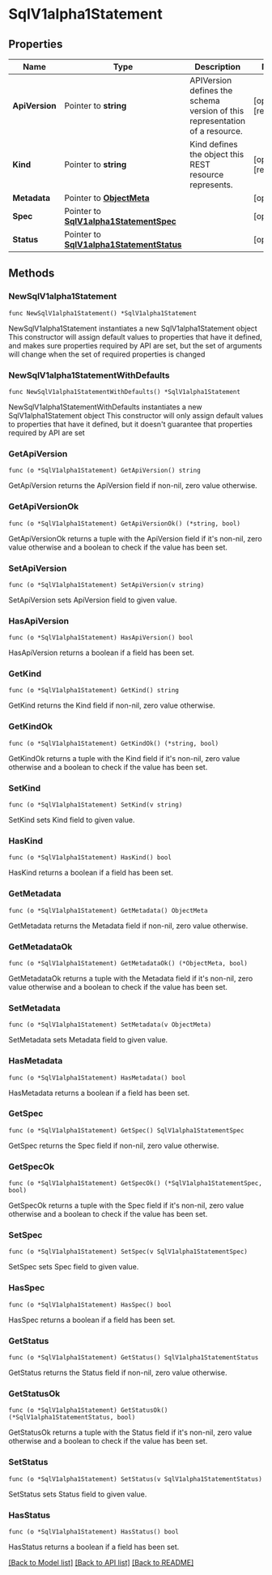 # SqlV1alpha1Statement

## Properties

Name | Type | Description | Notes
------------ | ------------- | ------------- | -------------
**ApiVersion** | Pointer to **string** | APIVersion defines the schema version of this representation of a resource. | [optional] [readonly] 
**Kind** | Pointer to **string** | Kind defines the object this REST resource represents. | [optional] [readonly] 
**Metadata** | Pointer to [**ObjectMeta**](ObjectMeta.md) |  | [optional] 
**Spec** | Pointer to [**SqlV1alpha1StatementSpec**](SqlV1alpha1StatementSpec.md) |  | [optional] 
**Status** | Pointer to [**SqlV1alpha1StatementStatus**](SqlV1alpha1StatementStatus.md) |  | [optional] 

## Methods

### NewSqlV1alpha1Statement

`func NewSqlV1alpha1Statement() *SqlV1alpha1Statement`

NewSqlV1alpha1Statement instantiates a new SqlV1alpha1Statement object
This constructor will assign default values to properties that have it defined,
and makes sure properties required by API are set, but the set of arguments
will change when the set of required properties is changed

### NewSqlV1alpha1StatementWithDefaults

`func NewSqlV1alpha1StatementWithDefaults() *SqlV1alpha1Statement`

NewSqlV1alpha1StatementWithDefaults instantiates a new SqlV1alpha1Statement object
This constructor will only assign default values to properties that have it defined,
but it doesn't guarantee that properties required by API are set

### GetApiVersion

`func (o *SqlV1alpha1Statement) GetApiVersion() string`

GetApiVersion returns the ApiVersion field if non-nil, zero value otherwise.

### GetApiVersionOk

`func (o *SqlV1alpha1Statement) GetApiVersionOk() (*string, bool)`

GetApiVersionOk returns a tuple with the ApiVersion field if it's non-nil, zero value otherwise
and a boolean to check if the value has been set.

### SetApiVersion

`func (o *SqlV1alpha1Statement) SetApiVersion(v string)`

SetApiVersion sets ApiVersion field to given value.

### HasApiVersion

`func (o *SqlV1alpha1Statement) HasApiVersion() bool`

HasApiVersion returns a boolean if a field has been set.

### GetKind

`func (o *SqlV1alpha1Statement) GetKind() string`

GetKind returns the Kind field if non-nil, zero value otherwise.

### GetKindOk

`func (o *SqlV1alpha1Statement) GetKindOk() (*string, bool)`

GetKindOk returns a tuple with the Kind field if it's non-nil, zero value otherwise
and a boolean to check if the value has been set.

### SetKind

`func (o *SqlV1alpha1Statement) SetKind(v string)`

SetKind sets Kind field to given value.

### HasKind

`func (o *SqlV1alpha1Statement) HasKind() bool`

HasKind returns a boolean if a field has been set.

### GetMetadata

`func (o *SqlV1alpha1Statement) GetMetadata() ObjectMeta`

GetMetadata returns the Metadata field if non-nil, zero value otherwise.

### GetMetadataOk

`func (o *SqlV1alpha1Statement) GetMetadataOk() (*ObjectMeta, bool)`

GetMetadataOk returns a tuple with the Metadata field if it's non-nil, zero value otherwise
and a boolean to check if the value has been set.

### SetMetadata

`func (o *SqlV1alpha1Statement) SetMetadata(v ObjectMeta)`

SetMetadata sets Metadata field to given value.

### HasMetadata

`func (o *SqlV1alpha1Statement) HasMetadata() bool`

HasMetadata returns a boolean if a field has been set.

### GetSpec

`func (o *SqlV1alpha1Statement) GetSpec() SqlV1alpha1StatementSpec`

GetSpec returns the Spec field if non-nil, zero value otherwise.

### GetSpecOk

`func (o *SqlV1alpha1Statement) GetSpecOk() (*SqlV1alpha1StatementSpec, bool)`

GetSpecOk returns a tuple with the Spec field if it's non-nil, zero value otherwise
and a boolean to check if the value has been set.

### SetSpec

`func (o *SqlV1alpha1Statement) SetSpec(v SqlV1alpha1StatementSpec)`

SetSpec sets Spec field to given value.

### HasSpec

`func (o *SqlV1alpha1Statement) HasSpec() bool`

HasSpec returns a boolean if a field has been set.

### GetStatus

`func (o *SqlV1alpha1Statement) GetStatus() SqlV1alpha1StatementStatus`

GetStatus returns the Status field if non-nil, zero value otherwise.

### GetStatusOk

`func (o *SqlV1alpha1Statement) GetStatusOk() (*SqlV1alpha1StatementStatus, bool)`

GetStatusOk returns a tuple with the Status field if it's non-nil, zero value otherwise
and a boolean to check if the value has been set.

### SetStatus

`func (o *SqlV1alpha1Statement) SetStatus(v SqlV1alpha1StatementStatus)`

SetStatus sets Status field to given value.

### HasStatus

`func (o *SqlV1alpha1Statement) HasStatus() bool`

HasStatus returns a boolean if a field has been set.


[[Back to Model list]](../README.md#documentation-for-models) [[Back to API list]](../README.md#documentation-for-api-endpoints) [[Back to README]](../README.md)


